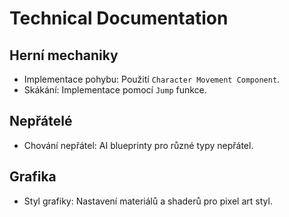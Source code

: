 # Technical Documentation

## Herní mechaniky
- Implementace pohybu: Použití `Character Movement Component`.
- Skákání: Implementace pomocí `Jump` funkce.

## Nepřátelé
- Chování nepřátel: AI blueprinty pro různé typy nepřátel.

## Grafika
- Styl grafiky: Nastavení materiálů a shaderů pro pixel art styl.
